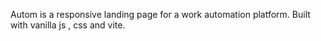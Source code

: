 Autom is a responsive landing page for a work automation platform. Built with vanilla js , css and vite.
